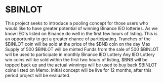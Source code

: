 # $BINLOT
This project seeks to introduce a pooling concept for those users who would like to have greater potential of winning Binance IEO lotteries. As we know IEO's listed on Binance do well in the first few hours of listing. This is an opportunity to get a greater chance of participating.
Tranches of the $BINLOT coin will be sold at the price of the $BNB coin on the day
Max Supply of 500 $BINLOT will be minted
Funds from the sale of 500 $BINLOT will be used to participate in monthly Binance IEO Lottery
Any IEO Lottery win coins will be sold within the first two hours of listing, $BNB will be topped back up and the actual winnings will be used to buy back $BINLOT coins listed on Memo.
Initial concept will be live for 12 months, after this period project will be evaluated.
